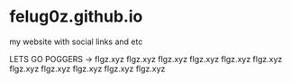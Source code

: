 # felug0z.github.io
my website with social links and etc 

LETS GO POGGERS -> flgz.xyz flgz.xyz flgz.xyz flgz.xyz flgz.xyz flgz.xyz flgz.xyz flgz.xyz flgz.xyz flgz.xyz flgz.xyz 
